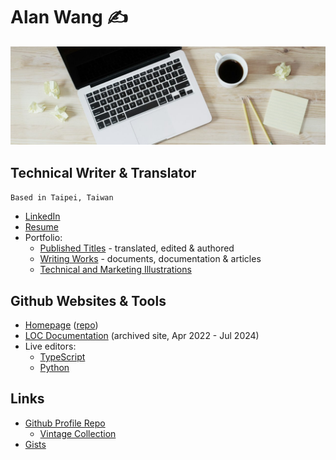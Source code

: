 # Alan Wang ✍️

![profile](profile.jpg)

## Technical Writer & Translator

`Based in Taipei, Taiwan`

- [LinkedIn](https://www.linkedin.com/in/alankrantas/)
- [Resume](https://www.cake.me/krantas)
- Portfolio:
  - [Published Titles](https://github.com/alankrantas/alankrantas/blob/main/works/published.md) - translated, edited & authored
  - [Writing Works](https://github.com/alankrantas/alankrantas/blob/main/works/projects.md) - documents, documentation & articles
  - [Technical and Marketing Illustrations](https://github.com/alankrantas/alankrantas/blob/main/works/illustration.md)

## Github Websites & Tools

- [Homepage](https://alankrantas.github.io/) ([repo](https://github.com/alankrantas/alankrantas.github.io))
- [LOC Documentation](https://loc-documentation.vercel.app/) (archived site, Apr 2022 - Jul 2024)
- Live editors:
  - [TypeScript](https://alankrantas.github.io/monaco-ts-live-editor/)
  - [Python](https://alankrantas.github.io/monaco-python-live-editor/)

## Links

- [Github Profile Repo](https://github.com/alankrantas/alankrantas)
  - [Vintage Collection](https://github.com/alankrantas/alankrantas/blob/main/notes/vintage-collection.md)
- [Gists](https://gist.github.com/alankrantas)
